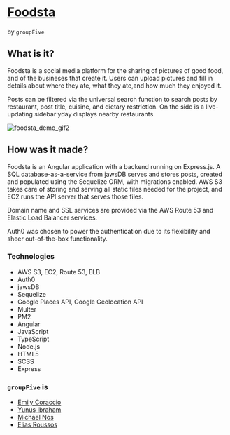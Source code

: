 # [Foodsta](https://deliciousfoodsta.com)
by `groupFive`

## What is it?

Foodsta is a social media platform for the sharing of pictures of good food, and of the busineses that create it. Users can upload pictures and fill in details about where they ate, what they ate,and how much they enjoyed it.

Posts can be filtered via the universal search function to search posts by restaurant, post title, cuisine, and dietary restriction. On the side is a live-updating sidebar yday displays nearby restaurants.

![foodsta_demo_gif2](server/readme_media/foodsta_2.gif)


## How was it made?

Foodsta is an Angular application with a backend running on Express.js. A SQL database-as-a-service from jawsDB serves and stores posts, created and populated using the Sequelize ORM, with migrations enabled. AWS S3 takes care of storing and serving all static files needed for the project, and EC2 runs the API server that serves those files.

Domain name and SSL services are provided via the AWS Route 53 and Elastic Load Balancer services.

Auth0 was chosen to power the authentication due to its flexibility and sheer out-of-the-box functionality.

### Technologies
* AWS S3, EC2, Route 53, ELB
* Auth0
* jawsDB
* Sequelize
* Google Places API, Google Geolocation API
* Multer
* PM2
* Angular
* JavaScript
* TypeScript
* Node.js
* HTML5
* SCSS
* Express

### `groupFive` is
  * [Emily Coraccio](https://github.com/emcoraccio)
  * [Yunus Ibraham](https://github.com/Yunusib12)
  * [Michael Nos](https://github.com/mmnos)
  * [Elias Roussos](https://github.com/EliasIsaiah)



